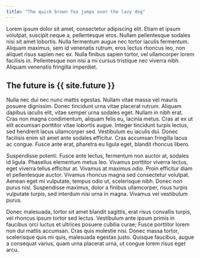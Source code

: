 ```yaml
---
title: "The quick brown fox jumps over the lazy dog"
---
```

Lorem ipsum dolor sit amet, consectetur adipiscing elit. Etiam et ipsum volutpat, suscipit neque a, pellentesque eros. Nullam pellentesque sodales nisi sit amet lobortis. Nulla fermentum augue nec tortor iaculis fermentum. Aliquam maximus, sem id venenatis rutrum, eros lectus rhoncus leo, non aliquet risus sapien nec ex. Nulla finibus sapien tortor, vel ullamcorper lorem facilisis in. Pellentesque non nisi a mi cursus tristique nec viverra nibh. Aliquam venenatis fringilla imperdiet.

## The future is {{ site.future }}

Nulla nec dui nec nunc mattis egestas. Nullam vitae massa vel mauris posuere dignissim. Donec tincidunt urna vitae placerat rutrum. Aliquam dapibus iaculis elit, vitae semper urna sodales eget. Nullam in nibh erat. Cras non magna condimentum, aliquam felis eu, lacinia metus. Cras at ex ut elit accumsan porttitor vitae lobortis augue. Integer tincidunt turpis lectus, sed hendrerit lacus ullamcorper sed. Vestibulum eu iaculis dui. Donec facilisis enim sit amet ante sodales efficitur. Cras accumsan fringilla lacus ac congue. Fusce ante erat, pharetra eu ligula eget, blandit rhoncus libero.

Suspendisse potenti. Fusce ante lectus, fermentum non auctor at, sodales id ligula. Phasellus elementum metus leo. Vivamus porttitor viverra lectus, eget viverra tellus efficitur at. Vivamus at maximus odio. Proin efficitur diam et pellentesque auctor. Vivamus rhoncus magna sed consectetur volutpat. Aenean eget mi vulputate, tempus odio ut, scelerisque nibh. Donec non purus nisl. Suspendisse maximus, dolor a finibus ullamcorper, risus turpis vulputate turpis, sed interdum nisi urna in magna. Vivamus vel vestibulum purus.

Donec malesuada, tortor sit amet blandit sagittis, erat risus convallis turpis, vel rhoncus ipsum tortor sed lectus. Vestibulum ante ipsum primis in faucibus orci luctus et ultrices posuere cubilia curae; Fusce porttitor lorem non dui mattis accumsan. Cras quis molestie nisi. Donec massa tortor, scelerisque quis mi quis, malesuada egestas justo. Quisque faucibus, augue a consequat varius, quam urna placerat urna, ut congue lorem risus eget arcu.
